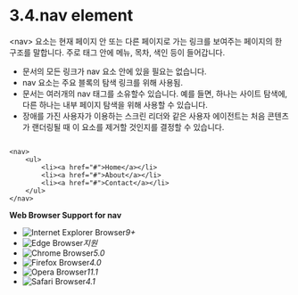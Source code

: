 # 3.4.nav element

&lt;nav&gt; 요소는 현재 페이지 안 또는 다른 페이지로 가는 링크를 보여주는 페이지의 한 구조를 말합니다. 주로 태그 안에 메뉴, 목차, 색인 등이 들어갑니다.

* 문서의 모든 링크가 nav 요소 안에 있을 필요는 없습니다.
* nav 요소는 주요 블록의 탐색 링크를 위해 사용됨.
* 문서는 여러개의 nav 태그를 소유할수 있습니다. 예를 들면, 하나는 사이트 탐색에, 다른 하나는 내부 페이지 탐색을 위해 사용할 수 있습니다.
* 장애를 가진 사용자가 이용하는 스크린 리더와 같은 사용자 에이전트는 처음 콘텐츠가 랜더링될 때 이 요소를 제거할 것인지를 결정할 수 있습니다.

```text

<nav>
	<ul>
		<li><a href="#">Home</a></li>
		<li><a href="#">About</a></li>
		<li><a href="#">Contact</a></li>
	</ul>
</nav> 
```

**Web Browser Support for nav**

* ![Internet Explorer Browser](images/icon/ico_ie-true.png)_9+_
* ![Edge Browser](images/icon/ico_edge-true.png)_지원_
* ![Chrome Browser](images/icon/ico_chrome-true.png)_5.0_
* ![Firefox Browser](images/icon/ico_firefox-true.png)_4.0_
* ![Opera Browser](images/icon/ico_opera-true.png)_11.1_
* ![Safari Browser](images/icon/ico_safari-true.png)_4.1_

